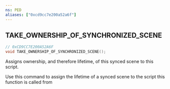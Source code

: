 ```yaml
---
ns: PED
aliases: ["0xcd9cc7e200a52a6f"]
---
```

## TAKE_OWNERSHIP_OF_SYNCHRONIZED_SCENE

```c
// 0xCD9CC7E200A52A6F
void TAKE_OWNERSHIP_OF_SYNCHRONIZED_SCENE();
```

Assigns ownership, and therefore lifetime, of this synced scene to this script.

Use this command to assign the lifetime of a synced scene to the script this function is called from

